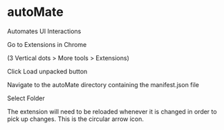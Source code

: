 # autoMate
Automates UI Interactions

Go to Extensions in Chrome

(3 Vertical dots > More tools > Extensions)

Click Load unpacked button

Navigate to the autoMate directory containing the manifest.json file

Select Folder

The extension will need to be reloaded whenever it is changed in order to pick up changes. This is the circular arrow icon.

